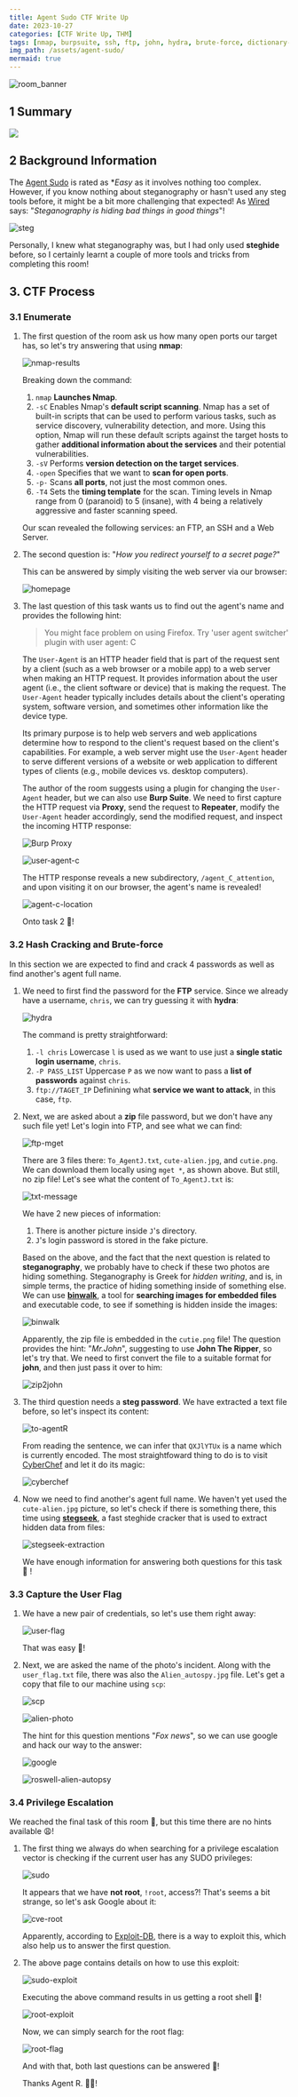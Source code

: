 ```yaml
---
title: Agent Sudo CTF Write Up
date: 2023-10-27
categories: [CTF Write Up, THM]
tags: [nmap, burpsuite, ssh, ftp, john, hydra, brute-force, dictionary-attack, steganography, binwalk, stegseek, john, encoding, base64, exploit-db, gtfobins, sudo, zip, compression]
img_path: /assets/agent-sudo/
mermaid: true
---
```


![room_banner](agent-sudo-banner.png)

## 1 Summary

[![](https://mermaid.ink/img/pako:eNplUsGOm0AM_RV39pJKQc2ZQ6UQSIjUw6q06gGqlQMGZoEZNAzJotX-SC899-_6CfUk2iSocHnys_2e7XkVuS5I-KJs9Smv0Vj48jVTwN86jdTYkUErtYIsUydpa1Ad9j993z-0I13ygvT7QMZbV6Qs1IQFGZdtsevJSFXBuS4YTQ_JKC3NqzfpwpUr7OijYwwVFyJMQ5k7aTQTrK3FvOGul2b1VBic94nSxfbbI-Rczz4ktoMzAfsOKwJUBVh6sVDKloa5zjZNLFWodGWwr6froAep8IRts4SB-YGocVSMQ80ibMZN9p77rOvzhkLibd4Tm-lAJq-pnJvdpYskif8zO_Ii4O_vX39u1ude4_TRyCPPwDPRkGN7vc1RInwwWturdPTSt1paLwzm2vt0cc5zOrfu7ueTex78oAOwjyNb8bzPELh4wPFP6A78tHlCa51p1vU8vXH0hhNDB0KORA5EHNk6sOXIzoEdR2IHYgb7i2De4jCEVAJb4C0b3ZD_UK5Wd0xliNSVW5X3nJvpRq1KsRT8XDuUBb_nV6eVCVtTR5nwGRZomkxk6o3zcLQ6mVQufGtGWoqxL9BSKJEfQSf8ki9Cb_8An9ANbw?type=png)](https://mermaid.live/edit#pako:eNplUsGOm0AM_RV39pJKQc2ZQ6UQSIjUw6q06gGqlQMGZoEZNAzJotX-SC899-_6CfUk2iSocHnys_2e7XkVuS5I-KJs9Smv0Vj48jVTwN86jdTYkUErtYIsUydpa1Ad9j993z-0I13ygvT7QMZbV6Qs1IQFGZdtsevJSFXBuS4YTQ_JKC3NqzfpwpUr7OijYwwVFyJMQ5k7aTQTrK3FvOGul2b1VBic94nSxfbbI-Rczz4ktoMzAfsOKwJUBVh6sVDKloa5zjZNLFWodGWwr6froAep8IRts4SB-YGocVSMQ80ibMZN9p77rOvzhkLibd4Tm-lAJq-pnJvdpYskif8zO_Ii4O_vX39u1ude4_TRyCPPwDPRkGN7vc1RInwwWturdPTSt1paLwzm2vt0cc5zOrfu7ueTex78oAOwjyNb8bzPELh4wPFP6A78tHlCa51p1vU8vXH0hhNDB0KORA5EHNk6sOXIzoEdR2IHYgb7i2De4jCEVAJb4C0b3ZD_UK5Wd0xliNSVW5X3nJvpRq1KsRT8XDuUBb_nV6eVCVtTR5nwGRZomkxk6o3zcLQ6mVQufGtGWoqxL9BSKJEfQSf8ki9Cb_8An9ANbw)

## 2 Background Information

The [Agent Sudo](https://tryhackme.com/room/agentsudoctf) is rated as **Easy* as it involves nothing too complex. However, if you know nothing about steganography or hasn't used any steg tools before, it might be a bit more challenging that expected! As [Wired](https://www.wired.com/story/steganography-hacker-lexicon/) says: "*Steganography is hiding bad things in good things*"!

![steg](https://media.wired.com/photos/594db1717c1bde11fe06f341/master/w_1920,c_limit/hidden_data-01.png)

Personally, I knew what steganography was, but I had only used **steghide** before, so I certainly learnt a couple of more tools and tricks from completing this room!

## 3. CTF Process

### 3.1 Enumerate

1. The first question of the room ask us how many open ports our target has, so let's try answering that using **nmap**:

    ![nmap-results](nmap-results.png)

    Breaking down the command:
    1. `nmap` **Launches Nmap**.
    2. `-sC` Enables Nmap's **default script scanning**. Nmap has a set of built-in scripts that can be used to perform various tasks, such as service discovery, vulnerability detection, and more. Using this option, Nmap will run these default scripts against the target hosts to gather **additional information about the services** and their potential vulnerabilities.
    3. `-sV` Performs **version detection on the target services**.
    4. `-open` Specifies that we want to **scan for open ports**.
    5. `-p-` Scans **all ports**, not just the most common ones.
    5. `-T4` Sets the **timing template** for the scan. Timing levels in Nmap range from 0 (paranoid) to 5 (insane), with 4 being a relatively aggressive and faster scanning speed.

    Our scan revealed the following services: an FTP, an SSH and a Web Server.

2. The second question is: "*How you redirect yourself to a secret page?*"

    This can be answered by simply visiting the web server via our browser:

    ![homepage](homepage.png)

3. The last question of this task wants us to find out the agent's name and provides the following hint:

    >You might face problem on using Firefox. Try 'user agent switcher' plugin with user agent: C

    The `User-Agent` is an HTTP header field that is part of the request sent by a client (such as a web browser or a mobile app) to a web server when making an HTTP request. It provides information about the user agent (i.e., the client software or device) that is making the request. The `User-Agent` header typically includes details about the client's operating system, software version, and sometimes other information like the device type.

    Its primary purpose is to help web servers and web applications determine how to respond to the client's request based on the client's capabilities. For example, a web server might use the `User-Agent` header to serve different versions of a website or web application to different types of clients (e.g., mobile devices vs. desktop computers).
    
    The author of the room suggests using a plugin for changing the `User-Agent` header, but we can also use **Burp Suite**. We need to first capture the HTTP request via **Proxy**, send the request to **Repeater**, modify the `User-Agent` header accordingly, send the modified request, and inspect the incoming HTTP response:

    ![Burp Proxy](http-request-proxy.jpg)

    ![user-agent-c](user-agent-c.jpg)

    The HTTP response reveals a new subdirectory, `/agent_C_attention`, and upon visiting it on our browser, the agent's name is revealed!

    ![agent-c-location](agent-c-location.png)

    Onto task 2 🏃!

### 3.2 Hash Cracking and Brute-force

In this section we are expected to find and crack 4 passwords as well as find another's agent full name.

1. We need to first find the password for the **FTP** service. Since we already have a username, `chris`, we can try guessing it with **hydra**:

    ![hydra](hydra-ftp-password.jpg)

    The command is pretty straightforward:
    1. `-l chris` Lowercase `l` is used as we want to use just a **single static login username**, `chris`.
    2. `-P PASS_LIST` Uppercase `P` as we now want to pass a **list of passwords** against `chris`.
    3. `ftp://TAGET_IP` Definining what **service we want to attack**, in this case, `ftp`.

2. Next, we are asked about a **zip** file password, but we don't have any such file yet! Let's login into FTP, and see what we can find:

    ![ftp-mget](ftp-mget.png)

    There are 3 files there: `To_AgentJ.txt`, `cute-alien.jpg`, and `cutie.png`. We can download them locally using `mget *`, as shown above. But still, no zip file! Let's see what the content of `To_AgentJ.txt` is:

    ![txt-message](txt-message.png)

    We have 2 new pieces of information:
    1. There is another picture inside `J`'s directory.
    2. `J`'s login password is stored in the fake picture.

    Based on the above, and the fact that the next question is related to **steganography**, we probably have to check if these two photos are hiding something. Steganography is Greek for *hidden writing*, and is, in simple terms, the practice of hiding something inside of something else. We can use [**binwalk**](https://www.kali.org/tools/binwalk/), a tool for **searching images for embedded files** and executable code, to see if something is hidden inside the images:

    ![binwalk](binwalk.png)

    Apparently, the zip file is embedded in the `cutie.png` file! The question provides the hint: "*Mr.John*", suggesting to use **John The Ripper**, so let's try that. We need to first convert the file to a suitable format for **john**, and then just pass it over to him:

    ![zip2john](zip2john.jpg) 

3. The third question needs a **steg password**. We have extracted a text file before, so let's inspect its content:

    ![to-agentR](to-agentR-txt.png)

    From reading the sentence, we can infer that `QXJlYTUx` is a name which is currently encoded. The most straightfoward thing to do is to visit [CyberChef](https://gchq.github.io/CyberChef/) and let it do its magic:

    ![cyberchef](cyberchef.jpg)

4. Now we need to find another's agent full name. We haven't yet used the `cute-alien.jpg` picture, so let's check if there is something there, this time using [**stegseek**](https://github.com/RickdeJager/stegseek), a fast steghide cracker that is used to extract hidden data from files:

    ![stegseek-extraction](stegseek-extraction.jpg)

    We have enough information for answering both questions for this task 🍻 ! 

### 3.3 Capture the User Flag

1. We have a new pair of credentials, so let's use them right away:

    ![user-flag](user-flag.jpg)

    That was easy 🚩!

2. Next, we are asked the name of the photo's incident. Along with the `user_flag.txt` file, there was also the `Alien_autospy.jpg` file. Let's get a copy that file to our machine using `scp`:

    ![scp](scp.png)

    ![alien-photo](alien-photo.png)

    The hint for this question mentions "*Fox news*", so we can use google and hack our way to the answer:

    ![google](google-incident-fox.png)

    ![roswell-alien-autopsy](roswell-alien-autopsy-fox.png)

### 3.4 Privilege Escalation

We reached the final task of this room 🎉, but this time there are no hints available 😩!

1. The first thing we always do when searching for a privilege escalation vector is checking if the current user has any SUDO privileges:

    ![sudo](sudo-l.png)

    It appears that we have **not root**, `!root`, access?! That's seems a bit strange, so let's ask Google about it:

    ![cve-root](cve-root.png)

    Apparently, according to [Exploit-DB](https://www.exploit-db.com/exploits/47502), there is a way to exploit this, which also help us to answer the first question. 

2. The above page contains details on how to use this exploit:

    ![sudo-exploit](sudo-exploit.png)

    Executing the above command results in us getting a root shell 🍾!

    ![root-exploit](root-exploit.png)

    Now, we can simply search for the root flag:

    ![root-flag](root-flag.jpg)

    And with that, both last questions can be answered 🚩! 
    
    Thanks Agent R. 🕵️‍♂️!